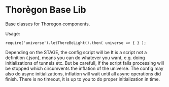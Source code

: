 # Thore͛gon Base Lib

Base classes for Thoregon components.

Usage:

    require('universe').letThereBeLight().then( universe => { } );


Depending on the STAGE, the config script will be 
It is a script not a definition (.json), means you can do whatever you want, e.g. doing
initializations of tunnels etc. But be carefull, if the script fails processing will be stopped 
which circumvents the inflation of the universe. The config may also do async initializations,
inflation will wait until all async operations did finish. There is no timeout, it is 
up to you to do proper initialization in time.
